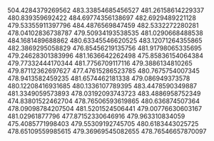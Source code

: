 504.4284379269562
483.33854685456527
481.26158614229337
480.839359692422
484.69774356138697
482.6929489221128
479.53355911397796
484.4876569847459
482.5332272280281
478.04102836738787
479.50934193538535
481.0290668488538
484.1681489688862
480.63345546620525
483.12071264355865
482.3869295058829
476.85456219135756
481.91798065335695
479.24628301383996
481.1636642262498
475.85836154064384
479.77332444170344
481.7756709117116
479.3886134810265
479.87112362697627
477.47615286523785
480.7675754007345
478.9413582459235
481.6574462181338
479.086949373578
480.12208416931685
480.1336107789395
483.4478590349887
481.3349059573893
478.03192093743723
483.4886958752349
474.83801522462704
478.76506593619865
480.636874507364
478.09098784207504
481.5201524506441
479.00776630603167
481.02961877796
477.87152330646916
479.963310834059
475.4085771998403
479.55309192745705
480.6183443025725
478.65109559985615
479.36969545082655
478.76546657870097